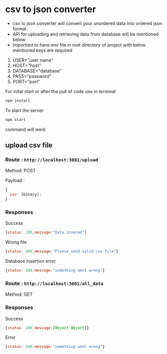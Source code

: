 # csv to json converter

- csv to json converter will convert your unordered data into ordered json format.
- API for uploading and retrieving data from database will be mentioned below
- _*Important*_ to have env file in root directory of project with below mentioned keys are required

1. USER="user name"
2. HOST="host"
3. DATABASE="database"
4. PASS="password"
5. PORT="port"

For inital start or after the pull of code use in terminal

```javascript
npm install
```

To start the server

```javascript
npm start
```

command will work

## upload csv file

### Route : `http://localhost:3001/upload`

Method: POST

Payload :

```javascript
{
  csv: [binary];
}
```

### Responses

Success

```javascript
{status: 200,message:"Data insered"}
```

Wrong file

```javascript
{status: 400,message:"Please send valid csv file"}

```

Database insertion error

```javascript
{status: 500,message:"something went wrong"}

```

### Route : `http://localhost:3001/all_data`

Method: GET

### Responses

Success

```javascript
{status: 200,message:[Object Object]}
```

Error

```javascript
{status: 500,message:"something went wrong"}

```
